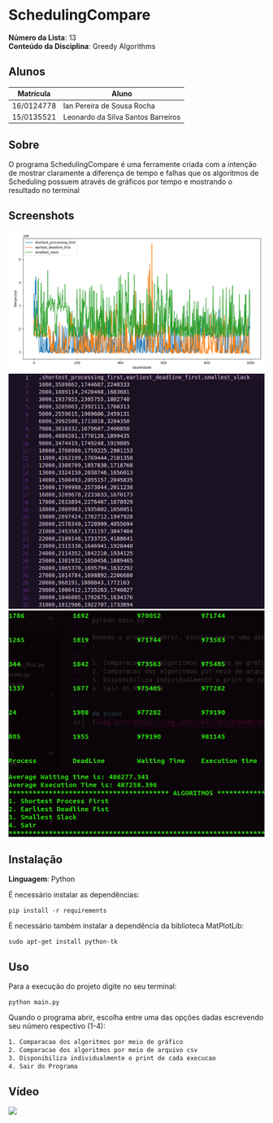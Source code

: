 
# SchedulingCompare

**Número da Lista**: 13<br>
**Conteúdo da Disciplina**: Greedy Algorithms<br>

## Alunos
|Matrícula | Aluno |
| -- | -- |
| 16/0124778  |  Ian Pereira de Sousa Rocha |
| 15/0135521  |  Leonardo da Silva Santos Barreiros |

## Sobre 
O programa SchedulingCompare é uma ferramente criada com a intenção de mostrar claramente a diferença de tempo e falhas que os algoritmos de Scheduling possuem através de gráficos por tempo e mostrando o resultado no terminal

## Screenshots
![Image1](./img/grafico.png)
![Image2](./img/csv.png)
![Image3](./img/printindividual.png)

## Instalação 
**Linguagem**: Python<br>

É necessário instalar as dependências:
```
pip install -r requirements
```
É necessário também instalar a dependência da biblioteca MatPlotLib:
```
sudo apt-get install python-tk
```
## Uso 
Para a execução do projeto digite no seu terminal:
```
python main.py
```
Quando o programa abrir, escolha entre uma das opções dadas escrevendo seu número respectivo (1-4):
```
1. Comparacao dos algoritmos por meio de gráfico
2. Comparacao dos algoritmos por meio de arquivo csv
3. Disponibiliza individualmente o print de cada execucao
4. Sair do Programa
```

## Vídeo
[<img src="https://img.youtube.com/vi/sVpizbVMxM0/sddefault.jpg">](https://youtu.be/sVpizbVMxM0)